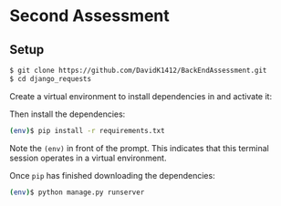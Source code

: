 ﻿# Second Assessment

## Setup

```sh
$ git clone https://github.com/DavidK1412/BackEndAssessment.git
$ cd django_requests
```

Create a virtual environment to install dependencies in and activate it:


Then install the dependencies:

```sh
(env)$ pip install -r requirements.txt
```
Note the `(env)` in front of the prompt. This indicates that this terminal
session operates in a virtual environment.

Once `pip` has finished downloading the dependencies:
```sh
(env)$ python manage.py runserver
